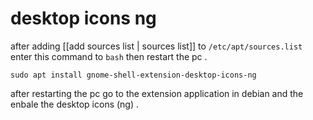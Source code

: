 # desktop icons ng

after adding [[add sources list | sources list]] to `/etc/apt/sources.list` enter this command to `bash` then restart the pc .

```shell
sudo apt install gnome-shell-extension-desktop-icons-ng
```

after restarting the pc go to the extension application  in debian and the enbale the desktop icons (ng) .

